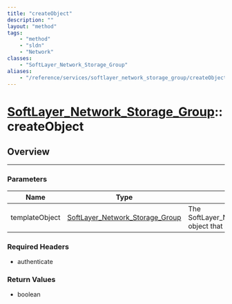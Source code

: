 ```yaml
---
title: "createObject"
description: ""
layout: "method"
tags:
    - "method"
    - "sldn"
    - "Network"
classes:
    - "SoftLayer_Network_Storage_Group"
aliases:
    - "/reference/services/softlayer_network_storage_group/createObject"
---
```

# [SoftLayer_Network_Storage_Group](/reference/services/SoftLayer_Network_Storage_Group)::createObject




## Overview 


-----

### Parameters 
|Name | Type | Description |
| --- | --- | --- |
|templateObject| <a href='/reference/datatypes/SoftLayer_Network_Storage_Group'>SoftLayer_Network_Storage_Group </a>| The SoftLayer_Network_Storage_Group object that you wish to create.|


### Required Headers
* authenticate


### Return Values
* boolean




